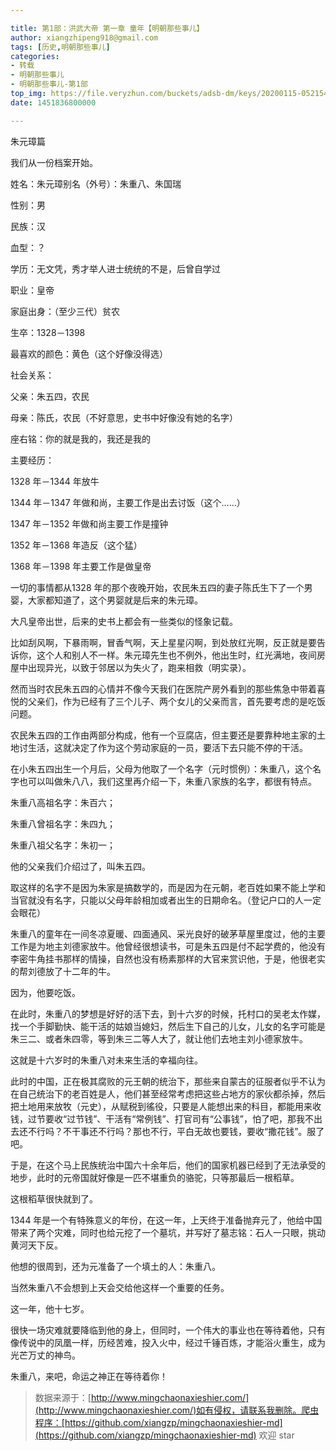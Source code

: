 ```yaml
---

title: 第1部：洪武大帝 第一章 童年【明朝那些事儿】
author: xiangzhipeng918@gmail.com
tags: [历史,明朝那些事儿]
categories:
- 转载
- 明朝那些事儿
- 明朝那些事儿-第1部
top_img: https://file.veryzhun.com/buckets/adsb-dm/keys/20200115-052154-xuggt9dny09gmm26.jpg
date: 1451836800000

---
```


    
朱元璋篇
            
我们从一份档案开始。
            
姓名：朱元璋别名（外号）：朱重八、朱国瑞
            
性别：男
            
民族：汉
            
血型：？
            
学历：无文凭，秀才举人进士统统的不是，后曾自学过
            
职业：皇帝
            
家庭出身：（至少三代）贫农
            
生卒：1328－1398
            
最喜欢的颜色：黄色（这个好像没得选）
            
社会关系：
            
父亲：朱五四，农民
            
母亲：陈氏，农民（不好意思，史书中好像没有她的名字）
            
座右铭：你的就是我的，我还是我的
            
主要经历：
            
1328 年－1344 年放牛
            
1344 年－1347 年做和尚，主要工作是出去讨饭（这个……）
            
1347 年－1352 年做和尚主要工作是撞钟
            
1352 年－1368 年造反（这个猛）
            
1368 年－1398 年主要工作是做皇帝
            
一切的事情都从1328 年的那个夜晚开始，农民朱五四的妻子陈氏生下了一个男婴，大家都知道了，这个男婴就是后来的朱元璋。
            
大凡皇帝出世，后来的史书上都会有一些类似的怪象记载。
            
比如刮风啊，下暴雨啊，冒香气啊，天上星星闪啊，到处放红光啊，反正就是要告诉你，这个人和别人不一样。朱元璋先生也不例外，他出生时，红光满地，夜间房屋中出现异光，以致于邻居以为失火了，跑来相救（明实录）。
            
然而当时农民朱五四的心情并不像今天我们在医院产房外看到的那些焦急中带着喜悦的父亲们，作为已经有了三个儿子、两个女儿的父亲而言，首先要考虑的是吃饭问题。
            
农民朱五四的工作由两部分构成，他有一个豆腐店，但主要还是要靠种地主家的土地讨生活，这就决定了作为这个劳动家庭的一员，要活下去只能不停的干活。
            
在小朱五四出生一个月后，父母为他取了一个名字（元时惯例）：朱重八，这个名字也可以叫做朱八八，我们这里再介绍一下，朱重八家族的名字，都很有特点。
            
朱重八高祖名字：朱百六；
            
朱重八曾祖名字：朱四九；
            
朱重八祖父名字：朱初一；
            
他的父亲我们介绍过了，叫朱五四。
            
取这样的名字不是因为朱家是搞数学的，而是因为在元朝，老百姓如果不能上学和当官就没有名字，只能以父母年龄相加或者出生的日期命名。（登记户口的人一定会眼花）
            
朱重八的童年在一间冬凉夏暖、四面通风、采光良好的破茅草屋里度过，他的主要工作是为地主刘德家放牛。他曾经很想读书，可是朱五四是付不起学费的，他没有李密牛角挂书那样的情操，自然也没有杨素那样的大官来赏识他，于是，他很老实的帮刘德放了十二年的牛。
            
因为，他要吃饭。
            
在此时，朱重八的梦想是好好的活下去，到十六岁的时候，托村口的吴老太作媒，找一个手脚勤快、能干活的姑娘当媳妇，然后生下自己的儿女，儿女的名字可能是朱三二、或者朱四零，等到朱三二等人大了，就让他们去地主刘小德家放牛。
            
这就是十六岁时的朱重八对未来生活的幸福向往。
            
此时的中国，正在极其腐败的元王朝的统治下，那些来自蒙古的征服者似乎不认为在自己统治下的老百姓是人，他们甚至经常考虑把这些占地方的家伙都杀掉，然后把土地用来放牧（元史），从赋税到徭役，只要是人能想出来的科目，都能用来收钱，过节要收“过节钱”、干活有“常例钱”、打官司有“公事钱”，怕了吧，那我不出去还不行吗？不干事还不行吗？那也不行，平白无故也要钱，要收“撒花钱”。服了吧。
            
于是，在这个马上民族统治中国六十余年后，他们的国家机器已经到了无法承受的地步，此时的元帝国就好像是一匹不堪重负的骆驼，只等那最后一根稻草。
            
这根稻草很快就到了。
            
1344 年是一个有特殊意义的年份，在这一年，上天终于准备抛弃元了，他给中国带来了两个灾难，同时也给元挖了一个墓坑，并写好了墓志铭：石人一只眼，挑动黄河天下反。
            
他想的很周到，还为元准备了一个填土的人：朱重八。
            
当然朱重八不会想到上天会交给他这样一个重要的任务。
            
这一年，他十七岁。
            
很快一场灾难就要降临到他的身上，但同时，一个伟大的事业也在等待着他，只有像传说中的凤凰一样，历经苦难，投入火中，经过千锤百炼，才能浴火重生，成为光芒万丈的神鸟。
            
朱重八，来吧，命运之神正在等待着你！
            
> 数据来源于：[http://www.mingchaonaxieshier.com/](http://www.mingchaonaxieshier.com/)如有侵权，请联系我删除。爬虫程序：[https://github.com/xiangzp/mingchaonaxieshier-md](https://github.com/xiangzp/mingchaonaxieshier-md) 欢迎 star